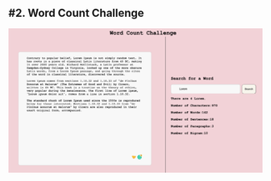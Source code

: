 <h2>#2. Word Count Challenge</h2>
<img src="/public/images/website.png "alt="website image"  width="100%" height="25%">
